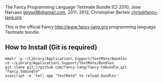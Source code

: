 The Fancy Programming Language Textmate Bundle
(C) 2010, Jose Narvaez <goyox86@gmail.com>,
    2011, 2012, Christopher Bertels <chris@fancy-lang.org>

This is the official Fancy http://www.fancy-lang.org programming language Textmate bundle.

How to Install (Git is required)
------------------------

    mkdir -p ~/Library/Application\ Support/TextMate/Bundles
    cd ~/Library/Application\ Support/TextMate/Bundles
    git clone git://github.com/fancy-lang/fancy-tmbundle.git "Fancy.tmbundle"
    osascript -e 'tell app "TextMate" to reload bundles'